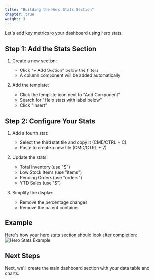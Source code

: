 ```yaml
---
title: "Building the Hero Stats Section"
chapter: true
weight: 3
---
```


Let's add key metrics to your dashboard using hero stats.

## Step 1: Add the Stats Section

1. Create a new section:

   - Click "+ Add Section" below the filters
   - A column component will be added automatically

2. Add the template:
   - Click the template icon next to "Add Component"
   - Search for "Hero stats with label below"
   - Click "Insert"


## Step 2: Configure Your Stats

1. Add a fourth stat:

   - Select the third stat tile and copy it (CMD/CTRL + C)
   - Paste to create a new tile (CMD/CTRL + V)

2. Update the stats:

   - Total Inventory (use "$")
   - Low Stock Items (use "items")
   - Pending Orders (use "orders")
   - YTD Sales (use "$")

3. Simplify the display:

   - Remove the percentage changes
   - Remove the parent container


## Example

Here's how your hero stats section should look after completion:
![Hero Stats Example](/images/gifs/herostats-add-components.gif)

## Next Steps

Next, we'll create the main dashboard section with your data table and charts.
